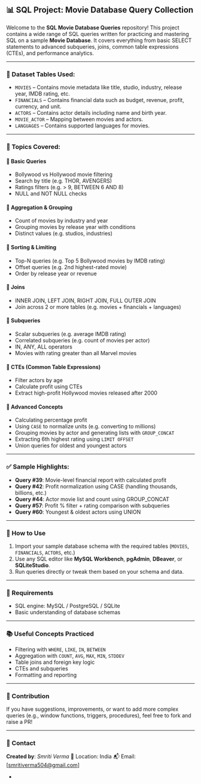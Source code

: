 ## 📊 SQL Project: Movie Database Query Collection

Welcome to the **SQL Movie Database Queries** repository! This project contains a wide range of SQL queries written for practicing and mastering SQL on a sample **Movie Database**. It covers everything from basic SELECT statements to advanced subqueries, joins, common table expressions (CTEs), and performance analytics.

---

### 📁 Dataset Tables Used:

* `MOVIES` – Contains movie metadata like title, studio, industry, release year, IMDB rating, etc.
* `FINANCIALS` – Contains financial data such as budget, revenue, profit, currency, and unit.
* `ACTORS` – Contains actor details including name and birth year.
* `MOVIE_ACTOR` – Mapping between movies and actors.
* `LANGUAGES` – Contains supported languages for movies.

---

### 🧠 Topics Covered:

#### 🔹 **Basic Queries**

* Bollywood vs Hollywood movie filtering
* Search by title (e.g. THOR, AVENGERS)
* Ratings filters (e.g. > 9, BETWEEN 6 AND 8)
* NULL and NOT NULL checks

#### 🔹 **Aggregation & Grouping**

* Count of movies by industry and year
* Grouping movies by release year with conditions
* Distinct values (e.g. studios, industries)

#### 🔹 **Sorting & Limiting**

* Top-N queries (e.g. Top 5 Bollywood movies by IMDB rating)
* Offset queries (e.g. 2nd highest-rated movie)
* Order by release year or revenue

#### 🔹 **Joins**

* INNER JOIN, LEFT JOIN, RIGHT JOIN, FULL OUTER JOIN
* Join across 2 or more tables (e.g. movies + financials + languages)

#### 🔹 **Subqueries**

* Scalar subqueries (e.g. average IMDB rating)
* Correlated subqueries (e.g. count of movies per actor)
* IN, ANY, ALL operators
* Movies with rating greater than all Marvel movies

#### 🔹 **CTEs (Common Table Expressions)**

* Filter actors by age
* Calculate profit using CTEs
* Extract high-profit Hollywood movies released after 2000

#### 🔹 **Advanced Concepts**

* Calculating percentage profit
* Using `CASE` to normalize units (e.g. converting to millions)
* Grouping movies by actor and generating lists with `GROUP_CONCAT`
* Extracting 6th highest rating using `LIMIT OFFSET`
* Union queries for oldest and youngest actors

---

### ✅ Sample Highlights:

* **Query #39**: Movie-level financial report with calculated profit
* **Query #42**: Profit normalization using CASE (handling thousands, billions, etc.)
* **Query #44**: Actor movie list and count using GROUP\_CONCAT
* **Query #57**: Profit % filter + rating comparison with subqueries
* **Query #60**: Youngest & oldest actors using UNION

---

### 🚀 How to Use

1. Import your sample database schema with the required tables (`MOVIES`, `FINANCIALS`, `ACTORS`, etc.)
2. Use any SQL editor like **MySQL Workbench**, **pgAdmin**, **DBeaver**, or **SQLiteStudio**.
3. Run queries directly or tweak them based on your schema and data.

---

### 📌 Requirements

* SQL engine: MySQL / PostgreSQL / SQLite
* Basic understanding of database schemas

---

### 📚 Useful Concepts Practiced

* Filtering with `WHERE`, `LIKE`, `IN`, `BETWEEN`
* Aggregation with `COUNT`, `AVG`, `MAX`, `MIN`, `STDDEV`
* Table joins and foreign key logic
* CTEs and subqueries
* Formatting and reporting

---

### 🙌 Contribution

If you have suggestions, improvements, or want to add more complex queries (e.g., window functions, triggers, procedures), feel free to fork and raise a PR!

---

### 📧 Contact

**Created by**: *Smriti Verma*
📍 Location: India
📬 Email: [smritiverma504@gmail.com]

-
